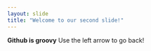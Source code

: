 ```yaml
---
layout: slide
title: "Welcome to our second slide!"
---
```

**Github is groovy**
Use the left arrow to go back!